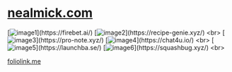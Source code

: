 # [nealmick.com](https://nealmick.com)
<!--- https://foliolink.me/ --->
[![image1](https://r2.foliolink.me/portfolio/portfolio/github/1/image1.png?)](https://firebet.ai/)
[![image2](https://r2.foliolink.me/portfolio/portfolio/github/1/image2.png?)](https://recipe-genie.xyz/)
<br>
[![image3](https://r2.foliolink.me/portfolio/portfolio/github/1/image3.png?)](https://pro-note.xyz/)
[![image4](https://r2.foliolink.me/portfolio/portfolio/github/1/image4.png?)](https://chat4u.io/)
<br>
[![image5](https://r2.foliolink.me/portfolio/portfolio/github/1/image5.png?)](https://launchba.se/)
[![image6](https://r2.foliolink.me/portfolio/portfolio/github/1/image6.png?)](https://squashbug.xyz/)
<br>

[foliolink.me](https://foliolink.me/app/dash)
